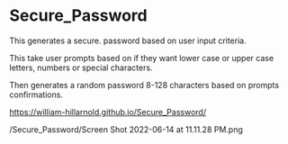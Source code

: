 # Secure_Password
This generates a secure. password based on user input criteria.

This take user prompts based on if they want lower case or upper case letters, numbers or special characters.

Then generates a random password 8-128 characters based on prompts confirmations.

https://william-hillarnold.github.io/Secure_Password/

/Secure_Password/Screen Shot 2022-06-14 at 11.11.28 PM.png 
